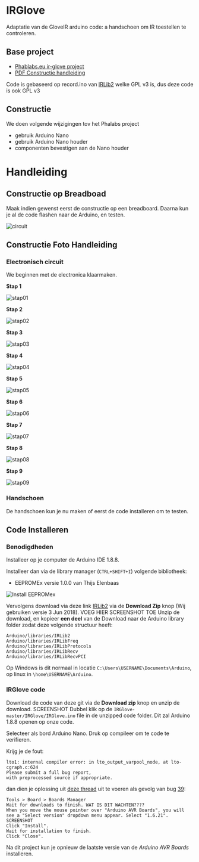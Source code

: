 # IRGlove
Adaptatie van de GloveIR arduino code: a handschoen om IR toestellen te controleren.

## Base project
* [Phablabs.eu ir-glove project](http://phablabs.eu/workshop/ir-glove)
* [PDF Constructie handleiding](http://phablabs.eu/sites/default/files/Photonics%20IRglove_online_0.pdf)

Code is gebaseerd op record.ino van [IRLib2](https://github.com/cyborg5/IRLib2) welke GPL v3 is, dus deze code is ook GPL v3

## Constructie
We doen volgende wijzigingen tov het Phalabs project
* gebruik Arduino Nano
* gebruik Arduino Nano houder
* componenten bevestigen aan de Nano houder

# Handleiding

## Constructie op Breadboad
Maak indien gewenst eerst de constructie op een breadboard. Daarna kun je al de code flashen naar de Arduino, en testen.

![circuit](doc/fig/IRGlove_Circuit.png)

## Constructie Foto Handleiding

### Electronisch circuit

We beginnen met de electronica klaarmaken. 

**Stap 1** 

![stap01](doc/fig/construction_01.png)


**Stap 2** 

![stap02](doc/fig/construction_02.png)


**Stap 3** 

![stap03](doc/fig/construction_03.png)


**Stap 4** 

![stap04](doc/fig/construction_04.png)


**Stap 5** 

![stap05](doc/fig/construction_05.png)


**Stap 6** 

![stap06](doc/fig/construction_06.png)


**Stap 7** 

![stap07](doc/fig/construction_07.png)

**Stap 8** 

![stap08](doc/fig/construction_08.png)

**Stap 9** 

![stap09](doc/fig/construction_09.png)

### Handschoen

De handschoen kun je nu maken of eerst de code installeren om te testen.

## Code Installeren

### Benodigdheden
Installeer op je computer de Arduino IDE 1.8.8. 

Installeer dan via de library manager (`CTRL+SHIFT+I`) volgende bibliotheek:
* EEPROMEx versie 1.0.0 van Thijs Elenbaas

![Install EEPROMex](doc/fig/EEPROMex_lib.png)

Vervolgens download via deze link [IRLib2](https://github.com/cyborg5/IRLib2) via de **Download Zip** knop (Wij gebruiken versie 3 Jun 2018). VOEG HIER SCREENSHOT TOE
Unzip de download, en kopieer **een deel** van de Download naar de Arduino library folder zodat deze volgende structuur heeft: 

    Arduino/libraries/IRLib2
    Arduino/libraries/IRLibFreq
    Arduino/libraries/IRLibProtocols
    Arduino/libraries/IRLibRecv
    Arduino/libraries/IRLibRecvPCI

Op Windows is dit normaal in locatie `C:\Users\USERNAME\Documents\Arduino`, op linux in `\home\USERNAME\Arduino`.

### IRGlove code
Download de code van deze git via de **Download zip** knop en unzip de download. 
SCREENSHOT
Dubbel klik op de `IRGlove-master/IRGlove/IRGlove.ino` file in de unzipped code folder. Dit zal Arduino 1.8.8 openen op onze code. 

Selecteer als bord Arduino Nano. Druk op compileer om te code te verifieren. 

Krijg je de fout:

    lto1: internal compiler error: in lto_output_varpool_node, at lto-cgraph.c:624
    Please submit a full bug report,
    with preprocessed source if appropriate.

dan dien je oplossing uit [deze thread](https://forum.arduino.cc/index.php?topic=574020.0) uit te voeren als gevolg van bug [39](https://github.com/arduino/ArduinoCore-avr/issues/39):

    Tools > Board > Boards Manager
    Wait for downloads to finish. WAT IS DIT WACHTEN????
    When you move the mouse pointer over "Arduino AVR Boards", you will see a "Select version" dropdown menu appear. Select "1.6.21". SCREENSHOT
    Click "Install".
    Wait for installation to finish.
    Click "Close".

Na dit project kun je opnieuw de laatste versie van de *Arduino AVR Boards* installeren.

